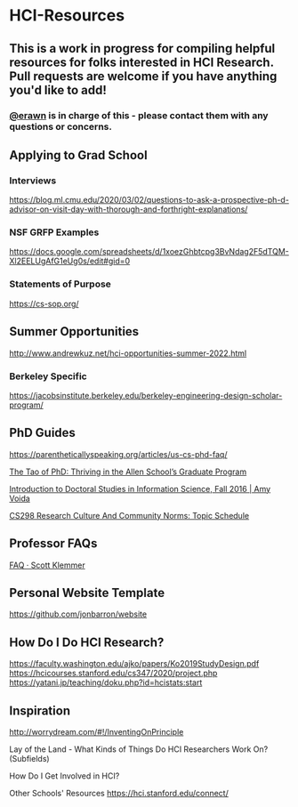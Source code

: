 # HCI-Resources

## This is a work in progress for compiling helpful resources for folks interested in HCI Research. Pull requests are welcome if you have anything you'd like to add! 

### [@erawn](https://github.com/erawn) is in charge of this - please contact them with any questions or concerns. 

 


## Applying to Grad School
### Interviews
https://blog.ml.cmu.edu/2020/03/02/questions-to-ask-a-prospective-ph-d-advisor-on-visit-day-with-thorough-and-forthright-explanations/
### NSF GRFP Examples
https://docs.google.com/spreadsheets/d/1xoezGhbtcpg3BvNdag2F5dTQM-Xl2EELUgAfG1eUg0s/edit#gid=0

### Statements of Purpose
https://cs-sop.org/ 

## Summer Opportunities
http://www.andrewkuz.net/hci-opportunities-summer-2022.html 

### Berkeley Specific
https://jacobsinstitute.berkeley.edu/berkeley-engineering-design-scholar-program/

## PhD Guides
https://parentheticallyspeaking.org/articles/us-cs-phd-faq/ 

[The Tao of PhD: Thriving in the Allen School’s Graduate Program](https://courses.cs.washington.edu/courses/cse590x/22wi/)

[Introduction to Doctoral Studies in Information Science, Fall 2016 | Amy Voida](https://amy.voida.com/info7000-fall2016/)

[CS298 Research Culture And Community Norms: Topic Schedule](https://inst.eecs.berkeley.edu/~cs298-7/fa21/topic-schedule/)

## Professor FAQs
[FAQ · Scott Klemmer](https://d.ucsd.edu/srk/faq/) 

## Personal Website Template
https://github.com/jonbarron/website 

## How Do I Do HCI Research?
https://faculty.washington.edu/ajko/papers/Ko2019StudyDesign.pdf 
https://hcicourses.stanford.edu/cs347/2020/project.php
https://yatani.jp/teaching/doku.php?id=hcistats:start 

## Inspiration
http://worrydream.com/#!/InventingOnPrinciple 


Lay of the Land - What Kinds of Things Do HCI Researchers Work On? (Subfields)

How Do I Get Involved in HCI?

Other Schools' Resources
https://hci.stanford.edu/connect/ 

